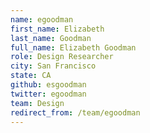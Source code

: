 ```yaml
---
name: egoodman
first_name: Elizabeth
last_name: Goodman
full_name: Elizabeth Goodman
role: Design Researcher
city: San Francisco
state: CA
github: esgoodman
twitter: egoodman
team: Design
redirect_from: /team/egoodman
---
```

